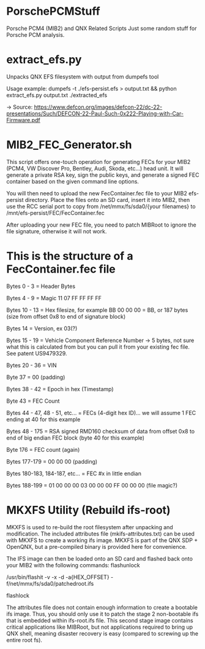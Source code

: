 # PorschePCMStuff
Porsche PCM4 (MIB2) and QNX Related Scripts
Just some random stuff for Porsche PCM analysis.

# extract_efs.py
Unpacks QNX EFS filesystem with output from dumpefs tool

Usage example: dumpefs -t ./efs-persist.efs > output.txt && python extract_efs.py output.txt ./extracted_efs

-> Source: https://www.defcon.org/images/defcon-22/dc-22-presentations/Such/DEFCON-22-Paul-Such-0x222-Playing-with-Car-Firmware.pdf

# MIB2_FEC_Generator.sh
This script offers one-touch operation for generating FECs for your MIB2 (PCM4, VW Discover Pro, Bentley, Audi, Skoda, etc...) head unit. It will generate a private RSA key, sign the public keys, and generate a signed FEC container based on the given command line options.

You will then need to upload the new FecContainer.fec file to your MIB2 efs-persist directory. Place the files onto an SD card, insert it into MIB2, then use the RCC serial port to copy from /net/mmx/fs/sda0/{your filenames} to /mnt/efs-persist/FEC/FecContainer.fec

After uploading your new FEC file, you need to patch MIBRoot to ignore the file signature, otherwise it will not work.

# This is the structure of a FecContainer.fec file

Bytes 0 - 3 = Header Bytes

Bytes 4 - 9 = Magic 11 07 FF FF FF FF

Bytes 10 - 13 = Hex filesize, for example BB 00 00 00 = BB, or 187 bytes (size from offset 0x8 to end of signature block)

Bytes 14 = Version, ex 03(?)

Bytes 15 - 19 = Vehicle Component Reference Number -> 5 bytes, not sure what this is calculated from but you can pull it from your existing fec file. See patent US9479329.

Bytes 20 - 36 = VIN

Byte  37 = 00 (padding)

Bytes 38 - 42 = Epoch in hex (Timestamp)

Byte  43 = FEC Count

Bytes 44 - 47, 48 - 51, etc... = FECs (4-digit hex ID)... we will assume 1 FEC ending at 40 for this example

Bytes 48 - 175 = RSA signed RMD160 checksum of data from offset 0x8 to end of big endian FEC block (byte 40 for this example)

Byte  176 = FEC count (again)

Bytes 177-179 = 00 00 00 (padding)

Bytes 180-183, 184-187, etc... = FEC #x in little endian

Bytes 188-199 = 01 00 00 00 03 00 00 00 FF 00 00 00 (file magic?)

# MKXFS Utility (Rebuild ifs-root)
MKXFS is used to re-build the root filesystem after unpacking and modification. The included attributes file (mkifs-attributes.txt) can be used with MKXFS to create a working ifs image. MKXFS is part of the QNX SDP + OpenQNX, but a pre-compiled binary is provided here for convenience.

The IFS image can then be loaded onto an SD card and flashed back onto your MIB2 with the following commands:
flashunlock

/usr/bin/flashit	-v -x -d -a{HEX_OFFSET} -f/net/mmx/fs/sda0/patchedroot.ifs

flashlock

The attributes file does not contain enough information to create a bootable ifs image. Thus, you should only use it to patch the stage 2 non-bootable ifs that is embedded within ifs-root.ifs file. This second stage image contains critical applications like MIBRoot, but not applications required to bring up QNX shell, meaning disaster recovery is easy (compared to screwing up the entire root fs).
